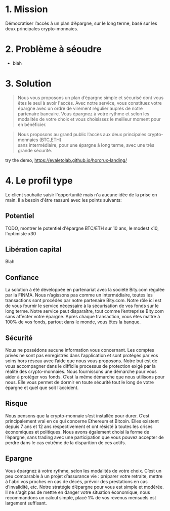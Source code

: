 # 1. Mission
Démocratiser l’accès à un plan d’épargne, sur le long terme, basé sur les deux principales crypto-monnaies.  

# 2. Problème à séoudre
* blah

# 3. Solution

>Nous vous proposons un plan d’épargne simple et sécurisé dont vous êtes le seul à avoir l'accès. Avec notre service, vous constituez votre épargne avec un ordre de virement régulier auprès de notre partenaire bancaire. Vous épargnez à votre rythme et selon les modalités de votre choix et vous choisissez le meilleur moment pour en bénéficier.

>Nous proposons au grand public l’accès 
aux deux principales crypto-monnaies (BTC,ETH)  
sans intermédiaire, pour une épargne à long terme, 
avec une très grande sécurité. 

try the demo, https://evaletolab.github.io/horcrux-landing/

# 4. Le profil type 
Le client souhaite saisir l'opportunité mais n'a aucune idée de la prise en main. Il a besoin d'être rassuré avec les points suivants:

## Potentiel
TODO, montrer le potentiel d'épargne BTC/ETH  sur 10 ans, le modest x10, l'optimiste x30

## Libération capital
Blah

## Confiance
La solution à été développée en partenariat avec la société Bity.com régulée par la FINMA. Nous n’agissons pas comme un intermédiaire, toutes les transactions sont procédés par notre partenaire Bity.com. Notre rôle ici est de vous fournir le service nécessaire à la sécurisation de vos fonds sur le long terme. Notre service peut disparaître, tout comme l’entreprise Bity.com sans affecter votre épargne. Après chaque transaction, vous êtes maître à 100% de vos fonds, partout dans le monde, vous êtes la banque. 
## Sécurité
Nous ne possédons aucune information vous concernant. Les comptes privés ne sont pas enregistrés dans l’application et sont protégés par vos soins hors réseau avec l’aide que nous vous proposons. Notre but est de vous accompagner dans le difficile processus de protection exigé par la réalité des crypto-monnaies.
Nous fournissons une démarche pour vous aider à protéger vos fonds. C’est la même démarche que nous utilisons pour nous. Elle vous permet de dormir en toute sécurité tout le long de votre épargne et quel que soit l’accident. 
## Risque
Nous pensons que la crypto-monnaie s’est installée pour durer. C’est principalement vrai en ce qui concerne Ethereum et Bitcoin. Elles existent depuis 7 ans et 12 ans respectivement et ont résisté à toutes les crises économiques et politiques. Nous avons également choisi la forme de l’épargne, sans trading avec une participation que vous pouvez accepter de perdre dans le cas extrême de la disparition de ces actifs.
## Epargne
Vous épargnez à votre rythme, selon les modalités de votre choix. C’est un peu comparable à un projet d’assurance vie : préparer votre retraite, mettre à l'abri vos proches en cas de décès, prévoir des prestations en cas d'invalidité, etc.
Notre stratégie d’épargne pour vous est simple et modérée. Il ne s'agit pas de mettre en danger votre situation économique,  nous recommandons un calcul simple, placé 1% de vos revenus mensuels est largement suffisant. 

